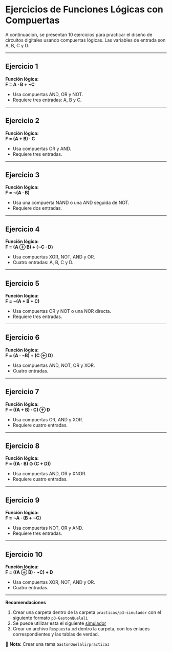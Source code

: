 # Ejercicios de Funciones Lógicas con Compuertas

A continuación, se presentan 10 ejercicios para practicar el diseño de circuitos digitales usando compuertas lógicas. Las variables de entrada son A, B, C y D.

---

## Ejercicio 1
**Función lógica:**  
**F = A · B + ¬C**

- Usa compuertas AND, OR y NOT.
- Requiere tres entradas: A, B y C.

---

## Ejercicio 2
**Función lógica:**  
**F = (A + B) · C**

- Usa compuertas OR y AND.
- Requiere tres entradas.

---

## Ejercicio 3
**Función lógica:**  
**F = ¬(A · B)**

- Usa una compuerta NAND o una AND seguida de NOT.
- Requiere dos entradas.

---

## Ejercicio 4
**Función lógica:**  
**F = (A ⊕ B) + (¬C · D)**

- Usa compuertas XOR, NOT, AND y OR.
- Cuatro entradas: A, B, C y D.

---

## Ejercicio 5
**Función lógica:**  
**F = ¬(A + B + C)**

- Usa compuertas OR y NOT o una NOR directa.
- Requiere tres entradas.

---

## Ejercicio 6
**Función lógica:**  
**F = (A · ¬B) + (C ⊕ D)**

- Usa compuertas AND, NOT, OR y XOR.
- Cuatro entradas.

---

## Ejercicio 7
**Función lógica:**  
**F = ((A + B) · C) ⊕ D**

- Usa compuertas OR, AND y XOR.
- Requiere cuatro entradas.

---

## Ejercicio 8
**Función lógica:**  
**F = ((A · B) ⊙ (C + D))**

- Usa compuertas AND, OR y XNOR.
- Requiere cuatro entradas.

---

## Ejercicio 9
**Función lógica:**  
**F = ¬A · (B + ¬C)**

- Usa compuertas NOT, OR y AND.
- Requiere tres entradas.

---

## Ejercicio 10
**Función lógica:**  
**F = ((A ⊕ B) · ¬C) + D**

- Usa compuertas XOR, NOT, AND y OR.
- Cuatro entradas.

---
**Recomendaciones**
1. Crear una carpeta dentro de la carpeta `practicas/p3-simulador` con el siguiente formato `p3-GastonQuelali`
2. Se puede utilizar esta el siguiente [simulador](https://circuitverse.org/)
3. Crear un archivo `Respuesta.md` dentro la carpeta, con los enlaces correspondientes y las tablas de verdad.

📌 **Nota:** Crear una rama `GastonQuelali/practica3`